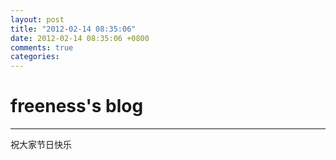```yaml
---
layout: post
title: "2012-02-14 08:35:06"
date: 2012-02-14 08:35:06 +0800
comments: true
categories: 
---
```


# freeness's blog

----------

>
祝大家节日快乐